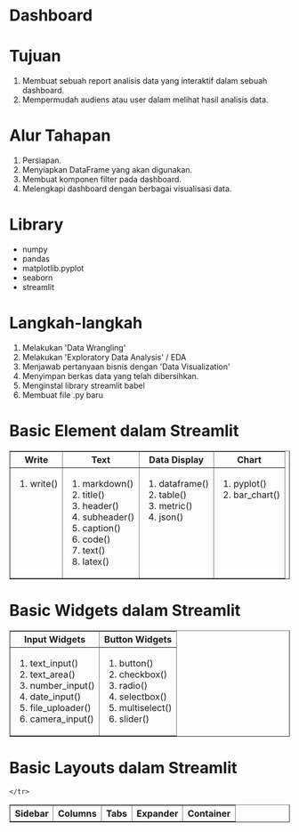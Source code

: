# Dashboard

# Tujuan

1. Membuat sebuah report analisis data yang interaktif dalam sebuah dashboard.
2. Mempermudah audiens atau user dalam melihat hasil analisis data.

# Alur Tahapan

1. Persiapan.
2. Menyiapkan DataFrame yang akan digunakan.
3. Membuat komponen filter pada dashboard.
4. Melengkapi dashboard dengan berbagai visualisasi data.

# Library

- numpy
- pandas
- matplotlib.pyplot
- seaborn
- streamlit

# Langkah-langkah

1. Melakukan 'Data Wrangling'
2. Melakukan 'Exploratory Data Analysis' / EDA
3. Menjawab pertanyaan bisnis dengan 'Data Visualization'
4. Menyimpan berkas data yang telah dibersihkan.
5. Menginstal library streamlit babel
6. Membuat file .py baru

# Basic Element dalam Streamlit

<table border="1" VALIGN=TOP>
	<tr>
		<th>Write</th>
		<th>Text</th>
		<th>Data Display</th>
		<th>Chart</th>
 	</tr>
 	<tr valign="top">
  		<td>
        <ol>
          <li>write()</li>
        </ol>
      </td>
  		<td>
        <ol>
          <li>markdown()</li>
          <li>title()</li>
          <li>header()</li>
          <li>subheader()</li>
          <li>caption()</li>
          <li>code()</li>
          <li>text()</li>
          <li>latex()</li>
        </ol>
      </td>
  		<td>
        <ol>
          <li>dataframe()</li>
          <li>table()</li>
          <li>metric()</li>
          <li>json()</li>
        </ol>
      </td>
  		<td>
        <ol>
          <li>pyplot()</li>
          <li>bar_chart()</li>
        </ol>
      </td>
 	</tr>
</table>

# Basic Widgets dalam Streamlit

<table border="1" VALIGN=TOP>
	<tr>
		<th>Input Widgets</th>
		<th>Button Widgets</th>
 	</tr>
 	<tr valign="top">
  		<td>
        <ol>
          <li>text_input()</li>
          <li>text_area()</li>
          <li>number_input()</li>
          <li>date_input()</li>
          <li>file_uploader()</li>
          <li>camera_input()</li>
        </ol>
      </td>
  		<td>
        <ol>
          <li>button()</li>
          <li>checkbox()</li>
          <li>radio()</li>
          <li>selectbox()</li>
          <li>multiselect()</li>
          <li>slider()</li>
        </ol>
      </td>
 	</tr>
</table>

# Basic Layouts dalam Streamlit

<table border="1" VALIGN=TOP>
	<tr>
		<th>Sidebar</th>
		<th>Columns</th>
		<th>Tabs</th>
		<th>Expander</th>
		<th>Container</th>
 	</tr>
 	<tr valign="top">
  
 	</tr>
</table>

